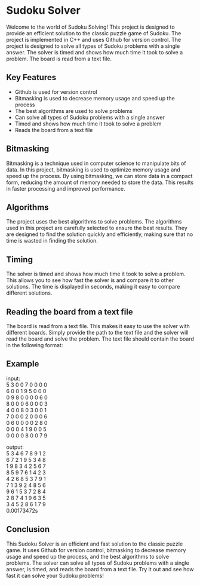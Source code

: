 # Sudoku Solver

Welcome to the world of Sudoku Solving! This project is designed to provide an efficient solution to the classic puzzle game of Sudoku. The project is implemented in C++ and uses Github for version control. The project is designed to solve all types of Sudoku problems with a single answer. The solver is timed and shows how much time it took to solve a problem. The board is read from a text file.

## Key Features

- Github is used for version control
- Bitmasking is used to decrease memory usage and speed up the process
- The best algorithms are used to solve problems
- Can solve all types of Sudoku problems with a single answer
- Timed and shows how much time it took to solve a problem
- Reads the board from a text file

## Bitmasking

Bitmasking is a technique used in computer science to manipulate bits of data. In this project, bitmasking is used to optimize memory usage and speed up the process. By using bitmasking, we can store data in a compact form, reducing the amount of memory needed to store the data. This results in faster processing and improved performance.

## Algorithms

The project uses the best algorithms to solve problems. The algorithms used in this project are carefully selected to ensure the best results. They are designed to find the solution quickly and efficiently, making sure that no time is wasted in finding the solution.

## Timing

The solver is timed and shows how much time it took to solve a problem. This allows you to see how fast the solver is and compare it to other solutions. The time is displayed in seconds, making it easy to compare different solutions.

## Reading the board from a text file

The board is read from a text file. This makes it easy to use the solver with different boards. Simply provide the path to the text file and the solver will read the board and solve the problem. The text file should contain the board in the following format:


## Example
input:
<br>5 3 0 0 7 0 0 0 0
<br>6 0 0 1 9 5 0 0 0
<br>0 9 8 0 0 0 0 6 0
<br>8 0 0 0 6 0 0 0 3
<br>4 0 0 8 0 3 0 0 1
<br>7 0 0 0 2 0 0 0 6
<br>0 6 0 0 0 0 2 8 0
<br>0 0 0 4 1 9 0 0 5
<br>0 0 0 0 8 0 0 7 9

output:
<br>5 3 4 6 7 8 9 1 2
<br>6 7 2 1 9 5 3 4 8 
<br>1 9 8 3 4 2 5 6 7 
<br>8 5 9 7 6 1 4 2 3 
<br>4 2 6 8 5 3 7 9 1 
<br>7 1 3 9 2 4 8 5 6 
<br>9 6 1 5 3 7 2 8 4 
<br>2 8 7 4 1 9 6 3 5 
<br>3 4 5 2 8 6 1 7 9
<br>0.00173472s


## Conclusion

This Sudoku Solver is an efficient and fast solution to the classic puzzle game. It uses Github for version control, bitmasking to decrease memory usage and speed up the process, and the best algorithms to solve problems. The solver can solve all types of Sudoku problems with a single answer, is timed, and reads the board from a text file. Try it out and see how fast it can solve your Sudoku problems!

